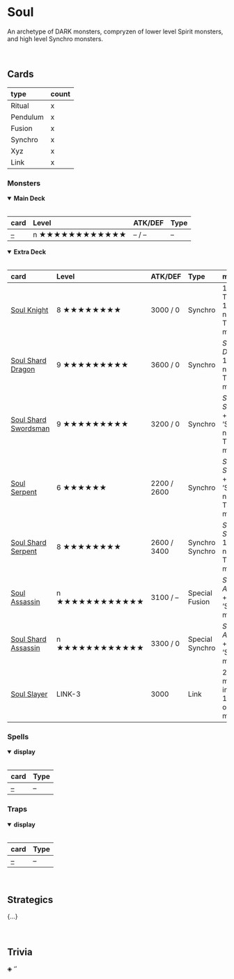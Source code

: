 # Soul

An archetype of DARK monsters, compryzen of lower level Spirit monsters, and high level Synchro monsters.


<br>


## Cards

| type | count |
| :--- | :---- |
| Ritual | x |
| Pendulum | x |
| Fusion | x |
| Synchro | x |
| Xyz | x |
| Link | x |

### Monsters

<details open>
  <summary> <b> Main Deck </b> </summary> <br>

| card | Level | ATK/DEF | Type |
| :--- | :---- | :------ | :--- |
| [–](../cards/monsters/standard/–.md) | n ★★★★★★★★★★★★ | – / – | – |

</details>

<details open>
  <summary> <b> Extra Deck </b> </summary> <br>

| card | Level | ATK/DEF | Type | material |
| :--- | :---- | :------ | :--- | :------- |
| [Soul Knight](../cards/monsters/synchro/Soul%20Knight.md) | 8 ★★★★★★★★ | 3000 / 0 | Synchro | 1 ‘Soul’ Tuner + 1+ ‘Soul’ non-Tuner monsters |
| [Soul Shard Dragon](../cards/monsters/synchro/Soul%20Shard%20Dragon.md) | 9 ★★★★★★★★★ | 3600 / 0 | Synchro | *Soul Dragon* + 1+ ‘Soul’ non-Tuner monsters |
| [Soul Shard Swordsman](../cards/monsters/synchro/Soul%20Shard%20Swordsman.md) | 9 ★★★★★★★★★ | 3200 / 0 | Synchro | *Soul Sworsman* + 1+ ‘Soul’ non-Tuner monsters |
| [Soul Serpent](../cards/monsters/synchro/Soul%20Serpent.md) | 6 ★★★★★★ | 2200 / 2600 | Synchro | *Soul Synchron* + 1+ ‘Soul’ non-Tuner monsters |
| [Soul Shard Serpent](../cards/monsters/synchro/Soul%20Shard%20Serpent.md) | 8 ★★★★★★★★ | 2600 / 3400 | Synchro Synchro | *Soul Serpent* + 1+ ‘Soul’ non-Tuner monsters |
| [Soul Assassin](../cards/monsters/fusion/Soul%20Assassin.md) | n ★★★★★★★★★★★★ | 3100 / – | Special Fusion | *Shadow Assassin* + 1+ 1+ ‘Soul’ monsters |
| [Soul Shard Assassin](../cards/monsters/synchro/Soul%20Shard%20Assassin.md) | n ★★★★★★★★★★★★ | 3300 / 0 | Special Synchro | *Soul Assassin* + 1+ ‘Soul’ monsters |
| [Soul Slayer](../cards/monsters/synchro/Soul%20Slayer.md) | LINK-3 | 3000 | Link | 2+ ‘Soul’ monsters, including 1 Level 8 or higher monster |

</details>

### Spells

<details open>
  <summary> <b> display </b> </summary> <br>

| card | Type |
| :--- | :--- |
| [–](../cards/spells/–.md) | – |

</details>

### Traps

<details open>
  <summary> <b> display </b> </summary> <br>

| card | Type |
| :--- | :--- |
| [–](../cards/traps/–.md) | – |

</details>


<br>


## Strategics

{...}


<br>


## Trivia

◈ ‘’